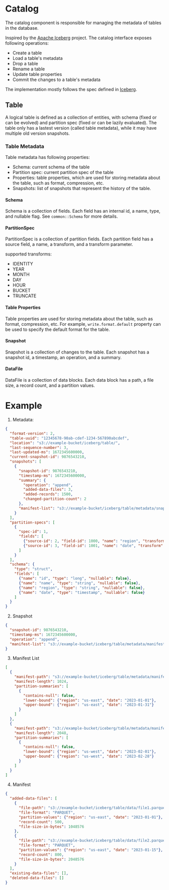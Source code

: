 # Catalog

The catalog component is responsible for managing the metadata of tables in the database.

Inspired by the [Apache Iceberg](https://iceberg.apache.org/) project. The catalog interface exposes following
operations:

- Create a table
- Load a table's metadata
- Drop a table
- Rename a table
- Update table properties
- Commit the changes to a table's metadata

The implementation mostly follows the spec defined in [Iceberg](https://iceberg.apache.org/spec/).

## Table

A logical table is defined as a collection of entities, with schema (fixed or can be evolved) and partition spec (fixed or can be lazily evaluated). The table only has a lastest version (called table metadata), while it may have multiple old version snapshots. 

### Table Metadata

Table metadata has following properties:

- Schema: current schema of the table
- Partition spec: current partition spec of the table
- Properties: table properties, which are used for storing metadata about the table, such as format, compression, etc. 
- Snapshots: list of snapshots that represent the history of the table.

#### Schema

Schema is a collection of fields. Each field has an internal id, a name, type, and nullable flag.
See `common::Schema` for more details.

#### PartitionSpec

PartitionSpec is a collection of partition fields. Each partition field has a source field, a name, a transform, and a
transform parameter.

supported transforms:

- IDENTITY
- YEAR
- MONTH
- DAY
- HOUR
- BUCKET
- TRUNCATE

#### Table Properties

Table properties are used for storing metadata about the table, such as format, compression, etc. For example,
`write.format.default` property can be used to specify the default format for the table.

#### Snapshot

Snapshot is a collection of changes to the table. Each snapshot has a snapshot id, a timestamp, an operation, and a
summary.

#### DataFile

DataFile is a collection of data blocks. Each data block has a path, a file size, a record count, and a partition values.

# Example

1. Metadata:

```json
{
  "format-version": 2,
  "table-uuid": "12345678-90ab-cdef-1234-567890abcdef",
  "location": "s3://example-bucket/iceberg/table/",
  "last-sequence-number": 3,
  "last-updated-ms": 1672345600000,
  "current-snapshot-id": 9876543210,
  "snapshots": [
    {
      "snapshot-id": 9876543210,
      "timestamp-ms": 1672345600000,
      "summary": {
        "operation": "append",
        "added-data-files": 3,
        "added-records": 1500,
        "changed-partition-count": 2
      },
      "manifest-list": "s3://example-bucket/iceberg/table/metadata/snap-9876543210.avro"
    }
  ],
  "partition-specs": [
    {
      "spec-id": 1,
      "fields": [
        {"source-id": 2, "field-id": 1000, "name": "region", "transform": "identity"},
        {"source-id": 3, "field-id": 1001, "name": "date", "transform": "day"}
      ]
    }
  ],
  "schema": {
    "type": "struct",
    "fields": [
      {"name": "id", "type": "long", "nullable": false},
      {"name": "name", "type": "string", "nullable": false},
      {"name": "region", "type": "string", "nullable": false},
      {"name": "date", "type": "timestamp", "nullable": false}
    ]
  }
}
```

2. Snapshot

```json
{
  "snapshot-id": 9876543210,
  "timestamp-ms": 1672345600000,
  "operation": "append",
  "manifest-list": "s3://example-bucket/iceberg/table/metadata/manifest-list.avro"
}
```

3. Manifest List

```json
[
  {
    "manifest-path": "s3://example-bucket/iceberg/table/metadata/manifest1.avro",
    "manifest-length": 1024,
    "partition-summaries": [
      {
        "contains-null": false,
        "lower-bound": {"region": "us-east", "date": "2023-01-01"},
        "upper-bound": {"region": "us-east", "date": "2023-01-31"}
      }
    ]
  },
  {
    "manifest-path": "s3://example-bucket/iceberg/table/metadata/manifest2.avro",
    "manifest-length": 2048,
    "partition-summaries": [
      {
        "contains-null": false,
        "lower-bound": {"region": "us-west", "date": "2023-02-01"},
        "upper-bound": {"region": "us-west", "date": "2023-02-28"}
      }
    ]
  }
]
```

4. Manifest

```json
{
  "added-data-files": [
    {
      "file-path": "s3://example-bucket/iceberg/table/data/file1.parquet",
      "file-format": "PARQUET",
      "partition-values": {"region": "us-east", "date": "2023-01-01"},
      "record-count": 500,
      "file-size-in-bytes": 1048576
    },
    {
      "file-path": "s3://example-bucket/iceberg/table/data/file2.parquet",
      "file-format": "PARQUET",
      "partition-values": {"region": "us-east", "date": "2023-01-15"},
      "record-count": 800,
      "file-size-in-bytes": 2048576
    }
  ],
  "existing-data-files": [],
  "deleted-data-files": []
}
```

